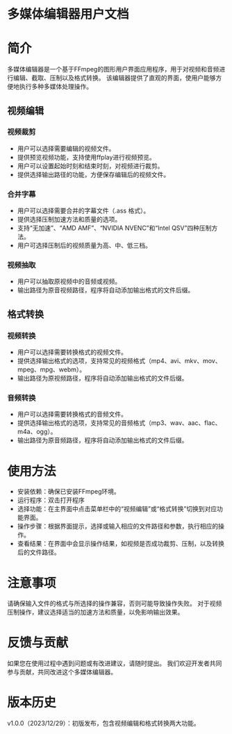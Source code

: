 多媒体编辑器用户文档
==================

# 简介

多媒体编辑器是一个基于FFmpeg的图形用户界面应用程序，用于对视频和音频进行编辑、截取、压制以及格式转换。
该编辑器提供了直观的界面，使用户能够方便地执行多种多媒体处理操作。

## 视频编辑

### 视频裁剪

* 用户可以选择需要编辑的视频文件。
* 提供预览视频功能，支持使用ffplay进行视频预览。
* 用户可以设置起始时刻和结束时刻，对视频进行裁剪。
* 提供选择输出路径的功能，方便保存编辑后的视频文件。

### 合并字幕

* 用户可以选择需要合并的字幕文件（.ass 格式）。
* 提供选择压制加速方法和质量的选项。
* 支持“无加速”、“AMD AMF”、“NVIDIA NVENC”和“Intel QSV”四种压制方法。
* 用户可选择压制后的视频质量为高、中、低三档。

### 视频抽取

* 用户可以抽取原视频中的音频或视频。
* 输出路径为原音视频路径，程序将自动添加输出格式的文件后缀。

## 格式转换

### 视频转换

* 用户可以选择需要转换格式的视频文件。
* 提供选择输出格式的选项，支持常见的视频格式（mp4、avi、mkv、mov、mpeg、mpg、webm）。
* 输出路径为原视频路径，程序将自动添加输出格式的文件后缀。

### 音频转换

* 用户可以选择需要转换格式的音频文件。
* 提供选择输出格式的选项，支持常见的音频格式（mp3、wav、aac、flac、m4a、ogg）。
* 输出路径为原音频路径，程序将自动添加输出格式的文件后缀。

# 使用方法

* 安装依赖：确保已安装FFmpeg环境。
* 运行程序：双击打开程序
* 选择功能：在主界面中点击菜单栏中的“视频编辑”或“格式转换”切换到对应功能界面。
* 操作步骤：根据界面提示，选择或输入相应的文件路径和参数，执行相应的操作。
* 查看结果：在界面中会显示操作结果，如视频是否成功裁剪、压制，以及转换后的文件路径。

# 注意事项

请确保输入文件的格式与所选择的操作兼容，否则可能导致操作失败。
对于视频压制操作，建议选择适当的加速方法和质量，以免影响输出效果。

# 反馈与贡献

如果您在使用过程中遇到问题或有改进建议，请随时提出。
我们欢迎开发者共同参与贡献，共同改进这个多媒体编辑器。

# 版本历史

v1.0.0（2023/12/29）：初版发布，包含视频编辑和格式转换两大功能。